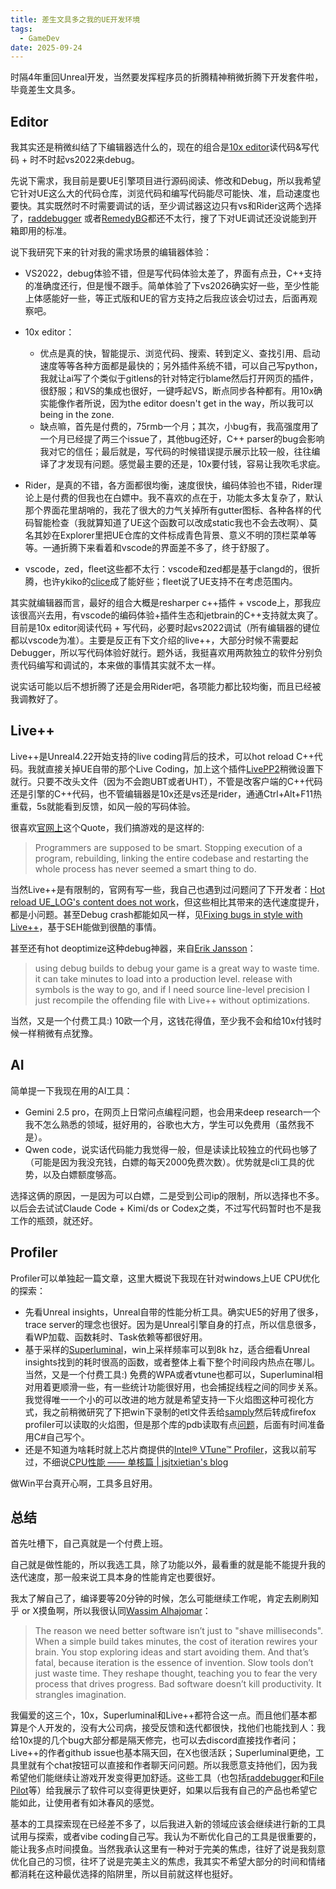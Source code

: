 ```yaml
---
title: 差生文具多之我的UE开发环境
tags:
  - GameDev
date: 2025-09-24
---
```




时隔4年重回Unreal开发，当然要发挥程序员的折腾精神稍微折腾下开发套件啦，毕竟差生文具多。

## Editor

我其实还是稍微纠结了下编辑器选什么的，现在的组合是[10x editor](https://www.10xeditor.com/)读代码&写代码 + 时不时起vs2022来debug。

先说下需求，我目前是要UE引擎项目进行源码阅读、修改和Debug，所以我希望它针对UE这么大的代码仓库，浏览代码和编写代码能尽可能快、准，启动速度也要快。其实既然时不时需要调试的话，至少调试器这边只有vs和Rider这两个选择了，[raddebugger](https://github.com/EpicGamesExt/raddebugger) 或者[RemedyBG](https://remedybg.itch.io/remedybg)都还不太行，搜了下对UE调试还没说能到开箱即用的标准。

说下我研究下来的针对我的需求场景的编辑器体验：

* VS2022，debug体验不错，但是写代码体验太差了，界面有点丑，C++支持的准确度还行，但是慢不跟手。简单体验了下vs2026确实好一些，至少性能上体感能好一些，等正式版和UE的官方支持之后我应该会切过去，后面再观察吧。
* 10x editor：
  * 优点是真的快，智能提示、浏览代码、搜索、转到定义、查找引用、启动速度等等各种方面都是最快的；另外插件系统不错，可以自己写python，我就让ai写了个类似于gitlens的针对特定行blame然后打开网页的插件，很舒服；和VS的集成也很好，一键呼起VS，断点同步各种都有。用10x确实能像作者所说，因为the editor doesn't get in the way，所以我可以being in the zone.
  * 缺点嘛，首先是付费的，75rmb一个月；其次，小bug有，我高强度用了一个月已经提了两三个issue了，其他bug还好，C++ parser的bug会影响我对它的信任；最后就是，写代码的时候错误提示展示比较一般，往往编译了才发现有问题。感觉最主要的还是，10x要付钱，容易让我吹毛求疵。

* Rider，是真的不错，各方面都很均衡，速度很快，编码体验也不错，Rider理论上是付费的但我也在白嫖中。我不喜欢的点在于，功能太多太复杂了，默认那个界面花里胡哨的，我花了很大的力气关掉所有gutter图标、各种各样的代码智能检查（我就算知道了UE这个函数可以改成static我也不会去改啊）、莫名其妙在Explorer里把UE仓库的文件标成青色背景、意义不明的顶栏菜单等等。一通折腾下来看着和vscode的界面差不多了，终于舒服了。
* vscode，zed，fleet这些都不太行：vscode和zed都是基于clangd的，很折腾，也许ykiko的[clice](https://github.com/clice-io/clice)成了能好些；fleet说了UE支持不在考虑范围内。

其实就编辑器而言，最好的组合大概是resharper c++插件 + vscode上，那我应该很高兴去用，有vscode的编码体验+插件生态和jetbrain的C++支持就太爽了。目前是10x editor阅读代码 + 写代码，必要时起vs2022调试（所有编辑器的键位都以vscode为准）。主要是反正有下文介绍的live++，大部分时候不需要起Debugger，所以写代码体验好就行。题外话，我挺喜欢用两款独立的软件分别负责代码编写和调试的，本来做的事情其实就不太一样。

说实话可能以后不想折腾了还是会用Rider吧，各项能力都比较均衡，而且已经被我调教好了。



## Live++

Live++是Unreal4.22开始支持的live coding背后的技术，可以hot reload C++代码。我就直接关掉UE自带的那个Live Coding，加上这个插件[LivePP2](https://github.com/brickadia/LivePP2)稍微设置下就行。只要不改头文件（因为不会跑UBT或者UHT），不管是改客户端的C++代码还是引擎的C++代码，也不管编辑器是10x还是vs还是rider，通通Ctrl+Alt+F11热重载，5s就能看到反馈，如风一般的写码体验。

很喜欢[官网上](https://liveplusplus.tech/testimonials.html)这个Quote，我们搞游戏的是这样的:

> Programmers are supposed to be smart. Stopping execution of a program, rebuilding, linking the entire codebase and restarting the whole process has never seemed a smart thing to do.

当然Live++是有限制的，官网有写一些，我自己也遇到过问题问了下开发者：[Hot reload UE_LOG's content does not work](https://github.com/MolecularMatters/lpp_public/issues/23)，但这些相比其带来的迭代速度提升，都是小问题。甚至Debug crash都能如风一样，见[Fixing bugs in style with Live++](https://blog.s-schoener.com/2024-12-16-liveplusplus-debug/)，基于SEH能做到很酷的事情。

甚至还有hot deoptimize这种debug神器，来自[Erik Jansson](https://x.com/CaffeineViking/status/1850074293519974589)：

> using debug builds to debug your game is a great way to waste time. it can take minutes to load into a production level. release with symbols is the way to go, and if I need source line-level precision I just recompile the offending file with Live++ without optimizations.

当然，又是一个付费工具:) 10欧一个月，这钱花得值，至少我不会和给10x付钱时候一样稍微有点犹豫。



## AI

简单提一下我现在用的AI工具：

* Gemini 2.5 pro，在网页上日常问点编程问题，也会用来deep research一个我不怎么熟悉的领域，挺好用的，谷歌也大方，学生可以免费用（虽然我不是）。
* Qwen code，说实话代码能力我觉得一般，但是读读比较独立的代码也够了（可能是因为我没充钱，白嫖的每天2000免费次数）。优势就是cli工具的优势，以及白嫖额度够高。

选择这俩的原因，一是因为可以白嫖，二是受到公司ip的限制，所以选择也不多。以后会去试试Claude Code + Kimi/ds or Codex之类，不过写代码暂时也不是我工作的瓶颈，就还好。



## Profiler

Profiler可以单独起一篇文章，这里大概说下我现在针对windows上UE CPU优化的探索：

* 先看Unreal insights，Unreal自带的性能分析工具。确实UE5的好用了很多，trace server的理念也很好。因为是Unreal引擎自身的打点，所以信息很多，看WP加载、函数耗时、Task依赖等都很好用。
* 基于采样的[Superluminal](https://superluminal.eu/)，win上采样频率可以到8k hz，适合细看Unreal insights找到的耗时很高的函数，或者整体上看下整个时间段内热点在哪儿。当然，又是一个付费工具:) 免费的WPA或者vtune也都可以，Superluminal相对用着更顺滑一些，有一些统计功能很好用，也会捕捉线程之间的同步关系。我觉得唯一一个小的可以改进的地方就是希望支持一下火焰图这种可视化方式，我之前稍微研究了下把win下录制的etl文件丢给[samply](https://github.com/mstange/samply)然后转成firefox profiler可以读取的火焰图，但是那个库的pdb读取有点[问题](https://github.com/mstange/samply/issues/677)，后面有时间准备用C#自己写个。
* 还是不知道为啥耗时就上芯片商提供的[Intel® VTune™ Profiler](https://www.intel.com/content/www/us/en/docs/vtune-profiler/get-started-guide/2025-4/overview.html)，这我以前写过，不细说[CPU性能 —— 单核篇 | jsjtxietian's blog](https://jsjtxietian.github.io/2024/08/19/perf_single_core/)

做Win平台真开心啊，工具多且好用。



## 总结

首先吐槽下，自己真就是一个付费上班。

自己就是做性能的，所以我选工具，除了功能以外，最看重的就是能不能提升我的迭代速度，那一般来说工具本身的性能肯定也要很好。

我太了解自己了，编译要等20分钟的时候，怎么可能继续工作呢，肯定去刷刷知乎 or X摸鱼啊，所以我很认同[Wassim Alhajomar](https://x.com/Wassimulator/status/1957805300716622213)：

> The reason we need better software isn’t just to "shave milliseconds".  When a simple build takes minutes, the cost of iteration rewires your brain. You stop exploring ideas and start avoiding them. And that’s fatal, because iteration is the essence of invention.  Slow tools don’t just waste time. They reshape thought, teaching you to fear the very process that drives progress. Bad software doesn’t kill productivity. It strangles imagination.

我偏爱的这三个，10x，Superluminal和Live++都符合这一点。而且他们基本都算是个人开发的，没有大公司病，接受反馈和迭代都很快，找他们也能找到人：我给10x提的几个bug大部分都是隔天修完，也可以去discord直接找作者问；Live++的作者github issue也基本隔天回，在X也很活跃；Superluminal更绝，工具里就有个chat按钮可以直接和作者聊天问问题。所以我愿意支持他们，因为我希望他们能继续让游戏开发变得更加舒适。这些工具（也包括[raddebugger](https://github.com/EpicGamesExt/raddebugger)和[File Pilot](https://filepilot.tech/)等）给我展示了软件可以变得更快更好，如果以后我有自己的产品也希望它能如此，让使用者有如沐春风的感觉。

基本的工具探索现在已经差不多了，以后我进入新的领域应该会继续进行新的工具试用与探索，或者vibe coding自己写。我认为不断优化自己的工具是很重要的，能让我多点时间摸鱼。当然我承认这里有一种对于完美的焦虑，往好了说是我刻意优化自己的习惯，往坏了说是完美主义的焦虑，我其实不希望大部分的时间和情绪都消耗在这种最优选择的陷阱里，所以目前就这样也挺好。

